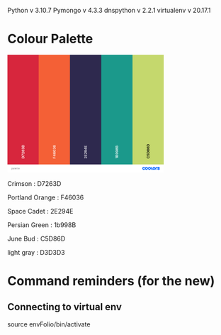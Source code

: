Python v 3.10.7
Pymongo v 4.3.3
dnspython v 2.2.1
virtualenv v 20.17.1


# Colour Palette

<img src = "References/palette.png" alt="https://coolors.co/d7263d-f46036-2e294e-1b998b-c5d86d" width="70%" >

Crimson : D7263D

Portland Orange : F46036

Space Cadet : 2E294E

Persian Green : 1b998B

June Bud : C5D86D


light gray : D3D3D3


# Command reminders (for the new)
## Connecting to virtual env
source envFolio/bin/activate
